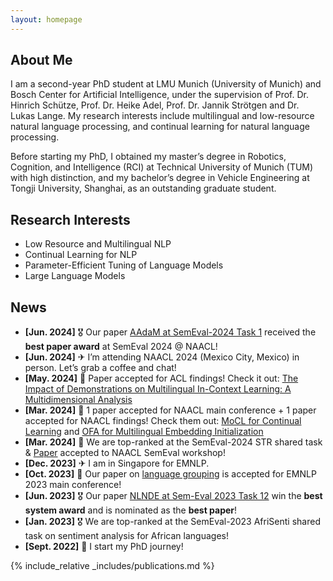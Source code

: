 ```yaml
---
layout: homepage
---
```


## About Me

I am a second-year PhD student at LMU Munich (University of Munich) and Bosch Center for Artificial Intelligence, under the supervision of Prof. Dr. Hinrich Schütze, Prof. Dr. Heike Adel, Prof. Dr. Jannik Strötgen and Dr. Lukas Lange. My research interests include multilingual and low-resource natural language processing, and continual learning for natural language processing.

Before starting my PhD, I obtained my master’s degree in Robotics, Cognition, and Intelligence (RCI) at Technical University of Munich (TUM) with high distinction, and my bachelor’s degree in Vehicle Engineering at Tongji University, Shanghai, as an outstanding graduate student.

## Research Interests

- Low Resource and Multilingual NLP
- Continual Learning for NLP
- Parameter-Efficient Tuning of Language Models
- Large Language Models

## News
- **[Jun. 2024]** 🎖 Our paper [AAdaM at SemEval-2024 Task 1](https://arxiv.org/abs/2404.01490) received the **best paper award** at SemEval 2024 @ NAACL!
- **[Jun. 2024]** ✈ I’m attending NAACL 2024 (Mexico City, Mexico) in person. Let’s grab a coffee and chat!
- **[May. 2024]** 🎉 Paper accepted for ACL findings! Check it out: [The Impact of Demonstrations on Multilingual In-Context Learning: A Multidimensional Analysis](https://arxiv.org/abs/2402.12976)
- **[Mar. 2024]** 🎉 1 paper accepted for NAACL main conference + 1 paper accepted for NAACL findings! Check them out: [MoCL for Continual Learning](https://arxiv.org/abs/2404.00790) and [OFA for Multilingual Embedding Initialization](https://arxiv.org/abs/2311.08849)
- **[Mar. 2024]** 🎉 We are top-ranked at the SemEval-2024 STR shared task & [Paper](https://arxiv.org/abs/2404.01490) accepted to NAACL SemEval workshop!
- **[Dec. 2023]** ✈ I am in Singapore for EMNLP.
- **[Oct. 2023]** 🎉 Our paper on [language grouping](https://aclanthology.org/2023.emnlp-main.282/) is accepted for EMNLP 2023 main conference!
- **[Jun. 2023]** 🎖 Our paper [NLNDE at Sem-Eval 2023 Task 12](https://aclanthology.org/2023.semeval-1.68/) win the **best system award** and is nominated as the **best paper**!
- **[Jan. 2023]** 🎖 We are top-ranked at the SemEval-2023 AfriSenti shared task on sentiment analysis for African languages!
- **[Sept. 2022]** 📍 I start my PhD journey!

{% include_relative _includes/publications.md %}
